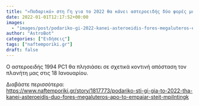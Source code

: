 ```yaml
---
title: "«Ποδαρικό» στη Γη για το 2022 θα κάνει αστεροειδής δύο φορές μεγαλύτερος από το Εμπάιαρ Στέιτ Μπίλντινγκ"
date: 2022-01-01T12:17:52+00:00
images:
  - "images/post/podariko-gi-2022-kanei-asteroeidis-fores-megaluteros-empaiar-steit-mpilntingk.jpg"
author: "AstroBot"
categories: ["Ειδήσεις"]
tags: ["naftemporiki.gr"]
draft: false
---
```


Ο αστεροειδής 1994 PC1 θα πλησιάσει σε σχετικά κοντινή απόσταση τον πλανήτη μας στις 18 Ιανουαρίου.

Διαβάστε περισσότερα: https://www.naftemporiki.gr/story/1817773/podariko-sti-gi-gia-to-2022-tha-kanei-asteroeidis-duo-fores-megaluteros-apo-to-empaiar-steit-mpilntingk
